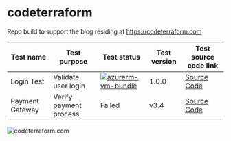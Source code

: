 # codeterraform
Repo build to support the blog residing at https://codeterraform.com 

| Test name       | Test purpose            | Test status | Test version | Test source code link                  |
|-----------------|-------------------------|-------------|--------------|----------------------------------------|
| Login Test      | Validate user login     | [![azurerm-vm-bundle](https://github.com/ChristofferWin/codeterraform/actions/workflows/Test_terraform_module.yml/badge.svg)](https://github.com/ChristofferWin/codeterraform/actions/workflows/Test_terraform_module.yml) | 1.0.0 | [Source Code]()|
| Payment Gateway | Verify payment process  | Failed      | v3.4         | [Source Code](http://example.com/pay)  |

![codeterraform.com](https://static.wixstatic.com/media/12b015_965de78de7c74fbda9620030b81f8a1e~mv2.png/v1/fill/w_1230,h_444,al_c,q_90,usm_0.66_1.00_0.01,enc_auto/12b015_965de78de7c74fbda9620030b81f8a1e~mv2.png "Blog logo")